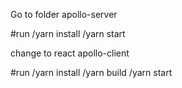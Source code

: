 Go to folder apollo-server

#run 
/yarn install
/yarn start

change to react apollo-client

#run
/yarn install 
/yarn build
/yarn start
